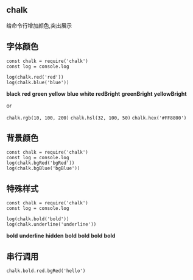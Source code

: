 ## chalk

给命令行增加颜色,突出展示

## 字体颜色

```
const chalk = require('chalk')
const log = console.log

log(chalk.red('red'))
log(chalk.blue('blue'))
```

**black**
**red**
**green**
**yellow**
**blue**
**white**
**redBright**
**greenBright**
**yellowBright**

or 

`chalk.rgb(10, 100, 200)`
`chalk.hsl(32, 100, 50)`
`chalk.hex('#FF8800')`


## 背景颜色

```
const chalk = require('chalk')
const log = console.log
log(chalk.bgRed('bgRed'))
log(chalk.bgBlue('bgBlue'))
```

## 特殊样式

```
const chalk = require('chalk')
const log = console.log

log(chalk.bold('bold'))
log(chalk.underline('underline'))
```

**bold**
**underline**
**hidden**
**bold**
**bold**
**bold**
**bold**


## 串行调用

`chalk.bold.red.bgRed('hello')`
